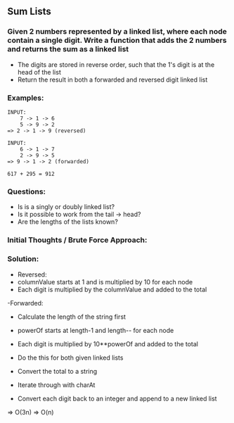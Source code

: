 ## Sum Lists
### Given 2 numbers represented by a linked list, where each node contain a single digit. Write a function that adds the 2 numbers and returns the sum as a linked list
- The digits are stored in reverse order, such that the 1's digit is at the head of the list
- Return the result in both a forwarded and reversed digit linked list

### Examples:
```
INPUT:
    7 -> 1 -> 6
    5 -> 9 -> 2
=> 2 -> 1 -> 9 (reversed)

INPUT:
    6 -> 1 -> 7
    2 -> 9 -> 5
=> 9 -> 1 -> 2 (forwarded)

617 + 295 = 912
```

### Questions:
- Is is a singly or doubly linked list?
- Is it possible to work from the tail -> head?
- Are the lengths of the lists known?

### Initial Thoughts / Brute Force Approach:

### Solution:
- Reversed:
- columnValue starts at 1 and is multiplied by 10 for each node
- Each digit is multiplied by the columnValue and added to the total

-Forwarded:
- Calculate the length of the string first
- powerOf starts at length-1 and length-- for each node
- Each digit is multiplied by 10**powerOf and added to the total

- Do the this for both given linked lists
- Convert the total to a string
- Iterate through with charAt
- Convert each digit back to an integer and append to a new linked list

=> O(3n)
=> O(n)